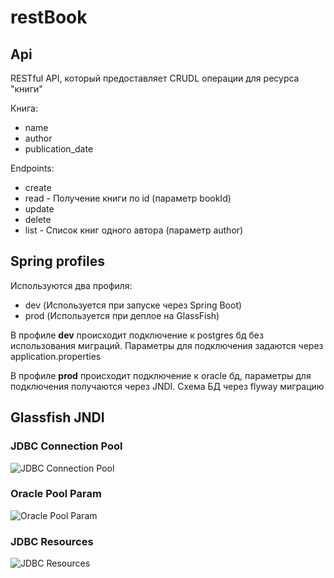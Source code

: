 # restBook

## Api

RESTful API, который предоставляет CRUDL операции для ресурса "книги"

Книга:
* name
* author
* publication_date

Endpoints:
* create 
* read - Получение книги по id (параметр bookId)
* update
* delete 
* list - Список книг одного автора (параметр author)

## Spring profiles

Используются два профиля:
* dev (Используется при запуске через Spring Boot)
* prod (Используется при деплое на GlassFish)

В профиле **dev** происходит подключение к postgres бд без использования миграций. Параметры 
для подключения задаются через application.properties

В профиле **prod** происходит подключение к oracle бд, параметры для подключения получаются через JNDI. Cхема БД через 
flyway миграцию

## Glassfish JNDI

### JDBC Connection Pool

![JDBC Connection Pool](https://i.imgur.com/6ImPhvt.png)

### Oracle Pool Param

![Oracle Pool Param](https://i.imgur.com/BmVz2tW.png)

### JDBC Resources

![JDBC Resources](https://i.imgur.com/gFt0pkb.png)